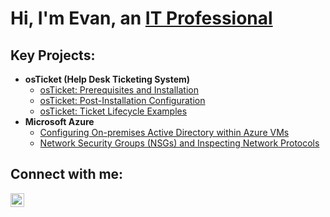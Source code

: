 <h1>Hi, I'm Evan, an <a href="https://linkedin.com/in/evan-yearwood/">IT Professional</a></h1>

<h2> Key Projects:</h2>

- <b>osTicket (Help Desk Ticketing System)</b>
  - [osTicket: Prerequisites and Installation](https://github.com/1/osticket-prereqs)
  - [osTicket: Post-Installation Configuration](https://github.com/1/post-install-config)
  - [osTicket: Ticket Lifecycle Examples](https://github.com/1/ticket-lifecycle)
- <b>Microsoft Azure</b>
  - [Configuring On-premises Active Directory within Azure VMs](https://github.com/1/configure-ad)
  - [Network Security Groups (NSGs) and Inspecting Network Protocols](https://github.com/1/azure-network-protocols)

<h2>Connect with me:</h2>

[<img align="left" alt="Evan | LinkedIn" width="22px" src="https://cdn.jsdelivr.net/npm/simple-icons@v3/icons/linkedin.svg" />][linkedin]

[linkedin]: https://linkedin.com/in/evan-yearwood/
